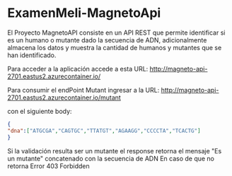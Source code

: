 # ExamenMeli-MagnetoApi
El Proyecto MagnetoAPI consiste en un API REST que permite identificar si es un humano o mutante dado la secuencia de ADN, adicionalmente almacena los datos y muestra la cantidad de humanos y mutantes que se han identificado. 


Para acceder a la aplicación accede a esta URL:
http://magneto-api-2701.eastus2.azurecontainer.io/

Para consumir el endPoint Mutant ingresar a la  URL:
http://magneto-api-2701.eastus2.azurecontainer.io/mutant
 
con el siguiente body:

```json
{
"dna":["ATGCGA","CAGTGC","TTATGT","AGAAGG","CCCCTA","TCACTG"]
}
```

Si la validación resulta ser un mutante el response retorna el mensaje "Es un mutante" concatenado con la secuencia de ADN
En caso de que no retorna Error 403 Forbidden 
